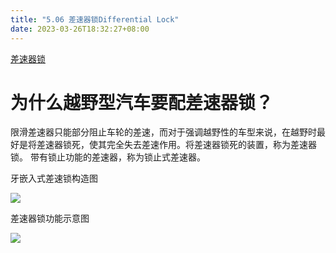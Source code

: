 ```yaml
---
title: "5.06 差速器锁Differential Lock"
date: 2023-03-26T18:32:27+08:00
---
```


[差速器锁](http://v.youku.com/v_show/id_XMzUyMTA4MDU2MA==.html?spm=a2h3j.8428770.3416059.1)

# 为什么越野型汽车要配差速器锁？

限滑差速器只能部分阻止车轮的差速，而对于强调越野性的车型来说，在越野时最好是将差速器锁死，使其完全失去差速作用。将差速器锁死的装置，称为差速器锁。
带有锁止功能的差速器，称为锁止式差速器。

牙嵌入式差速锁构造图

![](https://res.weread.qq.com/wrepub/epub_26688761_271)

差速器锁功能示意图

![](https://res.weread.qq.com/wrepub/epub_26688761_272)

